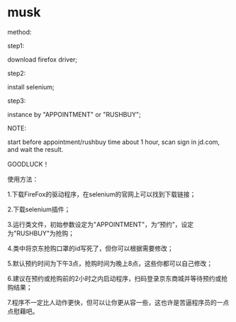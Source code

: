 # musk

method:

step1:

download firefox driver;

step2:

install selenium;

step3:

instance by "APPOINTMENT" or "RUSHBUY";

NOTE:

start before appointment/rushbuy time about 1 hour, scan sign in jd.com, and wait the result.

GOODLUCK！


使用方法： 

1.下载FireFox的驱动程序，在selenium的官网上可以找到下载链接； 

2.下载selenium插件； 

3.运行类文件，初始参数设定为"APPOINTMENT"，为“预约”，设定为"RUSHBUY"为抢购； 

4.类中将京东抢购口罩的id写死了，但你可以根据需要修改； 

5.默认预约时间为下午3点，抢购时间为晚上8点，这些你都可以自己修改； 

6.建议在预约或抢购前的2小时之内启动程序，扫码登录京东商城并等待预约或抢购结果； 

7.程序不一定比人动作更快，但可以让你更从容一些，这也许是苦逼程序员的一点点慰藉吧。
